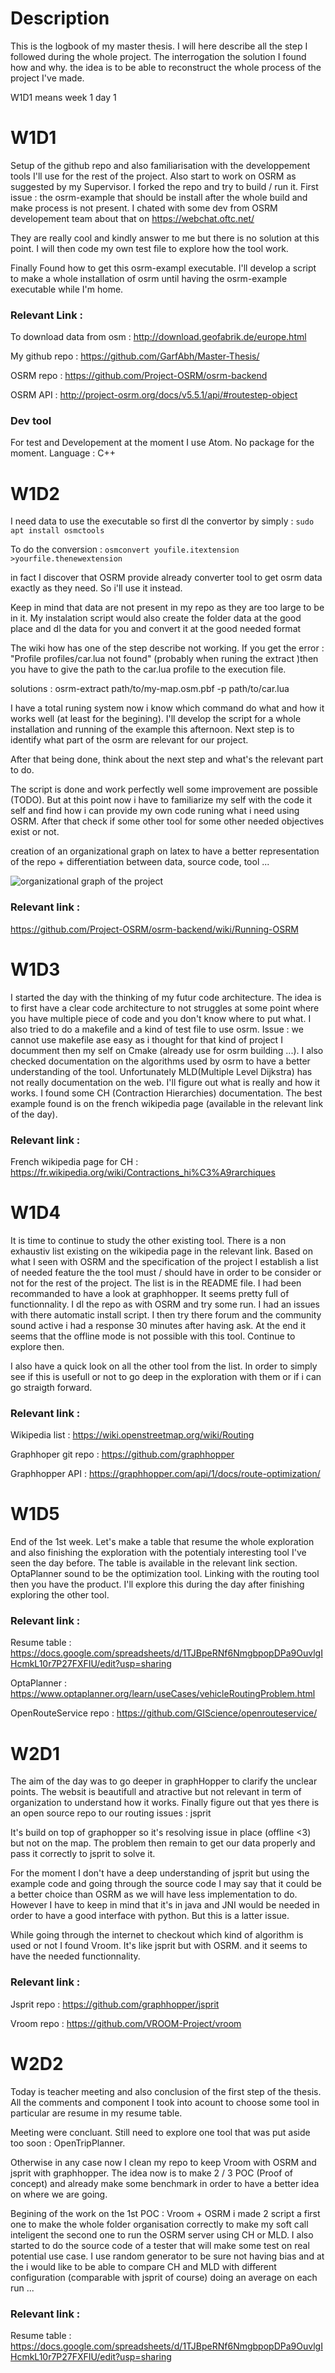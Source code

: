 # Description

This is the logbook of my master thesis.
I will here describe all the step I followed during the whole project. The interrogation the solution I found how and why. the idea is to be able to reconstruct the whole process of the project I've made.

W1D1 means week 1 day 1

# W1D1

Setup of the github repo and also familiarisation with the developpement tools I'll use for the rest of the project. Also start to work on OSRM as suggested by my Supervisor.
I forked the repo and try to build / run it.
First issue : the osrm-example that should be install after the whole build and make process is not present.
I chated with some dev from OSRM developement team about that on <https://webchat.oftc.net/>

They are really cool and kindly answer to me but there is no solution at this point. I will then code my own test file to explore how the tool work.

Finally Found how to get this osrm-exampl executable. I'll develop a script to make a whole installation of osrm until having the osrm-example executable while I'm home.

### Relevant Link :

To download data from osm : <http://download.geofabrik.de/europe.html>

My github repo : <https://github.com/GarfAbh/Master-Thesis/>

OSRM repo : <https://github.com/Project-OSRM/osrm-backend>

OSRM API : <http://project-osrm.org/docs/v5.5.1/api/#routestep-object>

### Dev tool

For test and Developement at the moment I use Atom. No package for the moment.
Language : C++

# W1D2

I need data to use the executable so first dl the convertor by simply : `sudo apt install osmctools`

To do the conversion :
`osmconvert youfile.itextension >yourfile.thenewextension`

in fact I discover that OSRM provide already converter tool to get osrm data exactly as they need. So i'll use it instead.

Keep in mind that data are not present in my repo as they are too large to be in it. My instalation script would also create the folder data at the good place and dl the data for you and convert it at the good needed format

The wiki how has one of the step describe not working. If you get the error : "Profile profiles/car.lua not found"  (probably when runing the extract )then you have to give the path to the car.lua profile to the execution file.

solutions : osrm-extract path/to/my-map.osm.pbf -p path/to/car.lua

I have a total runing system now i know which command do what and how it works well (at least for the begining). I'll develop the script for a whole installation and running of the example this afternoon. Next step is to identify what part of the osrm are relevant for our project.

After that being done, think about the next step and what's the relevant part to do.

The script is done and work perfectly well some improvement are possible (TODO). But at this point now i have to familiarize my self with the code it self and find how i can provide my own code runing what i need using OSRM. After that check if some other tool for some other needed objectives exist or not.

creation of an organizational graph on latex to have a better representation of the repo + differentiation between data, source code, tool ...

![organizational graph of the project](https://github.com/GarfAbh/Master-Thesis/blob/master/Documentation/Image/Master_Thesis_Organizational_Graph.jpg)

### Relevant link :
<https://github.com/Project-OSRM/osrm-backend/wiki/Running-OSRM>


# W1D3

I started the day with the thinking of my futur code architecture. The idea is to first have a clear code architecture to not struggles at some point where you have multiple piece of code and you don't know where to put what. I also tried to do a makefile and a kind of test file to use osrm. Issue : we cannot use makefile ase easy as i thought for that kind of project I documment then my self on Cmake (already use for osrm building ...). I also checked documentation on the algorithms used by osrm to have a better understanding of the tool. Unfortunately MLD(Multiple Level Dijkstra) has not really documentation on the web. I'll figure out what is really and how it works. I found some CH (Contraction Hierarchies) documentation. The best example found is on the french wikipedia page (available in the relevant link of the day).



### Relevant link :

French wikipedia page for CH : <https://fr.wikipedia.org/wiki/Contractions_hi%C3%A9rarchiques>

# W1D4

It is time to continue to study the other existing tool. There is a non exhaustiv list existing on the wikipedia page in the relevant link.
Based on what I seen with OSRM and the specification of the project I establish a list of needed feature the the tool must / should have in order to be consider or not for the rest of the project.
The list is in the README file.
I had been recommanded to have a look at graphhopper.
It seems pretty full of functionnality. I dl the repo as with OSRM and try some run. I had an issues with there automatic install script. I then try there forum and the community sound active i had a response 30 minutes after having ask. At the end it seems that the offline mode is not possible with this tool. Continue to explore then.

I also have a quick look on all the other tool from the list. In order to simply see if this is usefull or not to go deep in the exploration with them or if i can go straigth forward.


### Relevant link :

Wikipedia list : <https://wiki.openstreetmap.org/wiki/Routing>

Graphhoper git repo : <https://github.com/graphhopper>

Graphhopper API : https://graphhopper.com/api/1/docs/route-optimization/

# W1D5

End of the 1st week. Let's make a table that resume the whole exploration and also finishing the exploration with the potentialy interesting tool I've seen the day before. The table is available in the relevant link section.
OptaPlanner sound to be the optimization tool. Linking with the routing tool then you have the product. I'll explore this during the day after finishing exploring the other tool.

### Relevant link :

Resume table : <https://docs.google.com/spreadsheets/d/1TJBpeRNf6NmgbpopDPa9OuvlgIHcmkL10r7P27FXFIU/edit?usp=sharing>

OptaPlanner : <https://www.optaplanner.org/learn/useCases/vehicleRoutingProblem.html>

OpenRouteService repo : <https://github.com/GIScience/openrouteservice/>


# W2D1

The aim of the day was to go deeper in graphHopper to clarify the unclear points.
The websit is beautifull and atractive but not relevant in term of organization to understand how it works.
Finally figure out that yes there is an open source repo to our routing issues : jsprit

It's build on top of graphopper so it's resolving issue in place (offline <3) but not on the map.
The problem then remain to get our data properly and pass it correctly to jsprit to solve it.

For the moment I don't have a deep understanding of jsprit but using the example code and going through the source code I may say that it could be a better choice than OSRM as we will have less implementation to do. However I have to keep in mind that it's in java and JNI would be needed in order to have a good interface with python. But this is a latter issue.

While going through the internet to checkout which kind of algorithm is used or not I found Vroom. It's like jsprit but with OSRM. and it seems to have the needed functionnality.


### Relevant link :

Jsprit repo : <https://github.com/graphhopper/jsprit>

Vroom repo : <https://github.com/VROOM-Project/vroom>

# W2D2

Today is teacher meeting and also conclusion of the first step of the thesis.
All the comments and component I took into acount to choose some tool in particular are resume in my resume table.

Meeting were concluant. Still need to explore one tool that was put aside too soon : OpenTripPlanner.

Otherwise in any case now I clean my repo to keep Vroom with OSRM and jsprit with graphhopper. The idea now is to make 2 / 3 POC (Proof of concept) and already make some benchmark in order to have a better idea on where we are going.

Begining of the work on the 1st POC : Vroom + OSRM i made 2 script a first one to make the whole folder organisation correctly to make my soft call inteligent the second one to run the OSRM server using CH or MLD.
I also started to do the source code of a tester that will make some test on real potential use case.
I use random generator to be sure not having bias and at the i would like to be able to compare CH and MLD with different configuration (comparable with jsprit of course) doing an average on each run ...

### Relevant link :

Resume table : <https://docs.google.com/spreadsheets/d/1TJBpeRNf6NmgbpopDPa9OuvlgIHcmkL10r7P27FXFIU/edit?usp=sharing>
